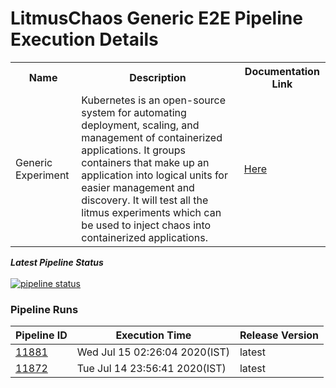 # LitmusChaos Generic E2E Pipeline Execution Details

<table>
<tr>
<th> Name </th>
<th> Description </th>
<th> Documentation Link </th>
</tr>
<tr>
 <td> Generic Experiment</td>
 <td> Kubernetes is an open-source system for automating deployment, scaling, and management of containerized applications. It groups containers that make up an application into logical units for easier management and discovery. It will test all the litmus experiments which can be used to inject chaos into containerized applications. </td>
 <td>  <a href="https://docs.litmuschaos.io/docs"> Here </a> </td>
 </tr>
 </table>

***Latest Pipeline Status***</u><br><br>
[![pipeline status](https://gitlab.mayadata.io/litmuschaos/litmus-e2e/badges/generic/pipeline.svg)](https://gitlab.mayadata.io/litmuschaos/litmus-e2e/commits/generic)


### Pipeline Runs

| Pipeline ID |   Execution Time        | Release Version |
|---------|---------------------------| --------------|
|     <a href= "https://gitlab.mayadata.io/litmuschaos/litmus-e2e/pipelines/11881">11881</a>           |  Wed Jul 15 02:26:04 2020(IST)           | latest  |
|    <a href= "https://gitlab.mayadata.io/litmuschaos/litmus-e2e/pipelines/11872">11872</a>   |  Tue Jul 14 23:56:41 2020(IST)           |  latest     |
